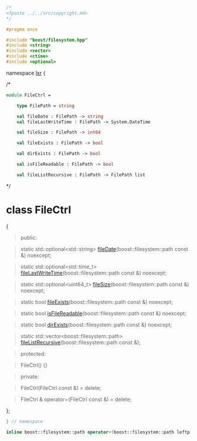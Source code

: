 ```cpp

/*
<fpaste ../../src/copyright.md>
*/

#pragma once

#include "boost/filesystem.hpp"
#include <string>
#include <vector>
#include <ctime>
#include <optional>
````

namespace [lxr](namespace.list) {

/*

```fsharp
module FileCtrl = 

    type FilePath = string

    val fileDate : FilePath -> string
    val fileLastWriteTime : FilePath -> System.DateTime

    val fileSize : FilePath -> int64

    val fileExists : FilePath -> bool

    val dirExists : FilePath -> bool

    val isFileReadable : FilePath -> bool

    val fileListRecursive : FilePath -> FilePath list
```

*/

# class FileCtrl

{

>public:

>static std::optional&lt;std::string&gt; [fileDate](filectrl_functions.cpp.md)(boost::filesystem::path const &) noexcept;

>static std::optional&lt;std::time_t&gt; [fileLastWriteTime](filectrl_functions.cpp.md)(boost::filesystem::path const &) noexcept;

>static std::optional&lt;uint64_t&gt; [fileSize](filectrl_functions.cpp.md)(boost::filesystem::path const &) noexcept;

>static bool [fileExists](filectrl_functions.cpp.md)(boost::filesystem::path const &) noexcept;

>static bool [isFileReadable](filectrl_functions.cpp.md)(boost::filesystem::path const &) noexcept;

>static bool [dirExists](filectrl_functions.cpp.md)(boost::filesystem::path const &) noexcept;

>static std::vector&lt;boost::filesystem::path&gt; [fileListRecursive](filectrl_functions.cpp.md)(boost::filesystem::path const &);

>protected:

>FileCtrl() {}

>private:

>FileCtrl(FileCtrl const &) = delete;

>FileCtrl & operator=(FileCtrl const &) = delete;

};

```cpp
} // namespace

inline boost::filesystem::path operator+(boost::filesystem::path leftp, boost::filesystem::path rightp) { return boost::filesystem::path(leftp) += rightp; }

```